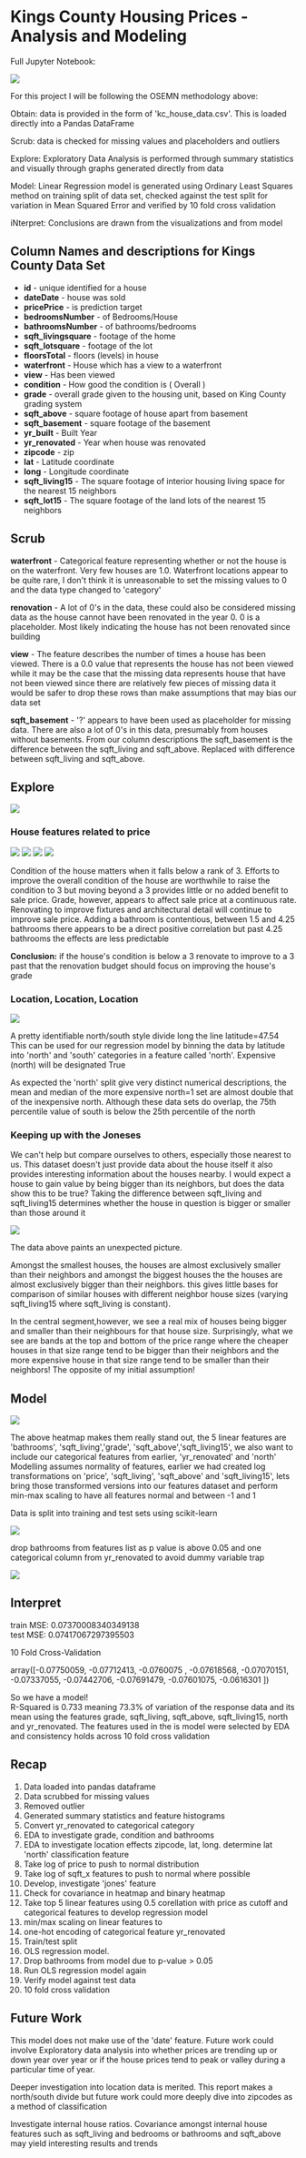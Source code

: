 # Kings County Housing Prices - Analysis and Modeling

Full Jupyter Notebook: 

<img src='osemn.jpg'>

For this project I will be following the OSEMN methodology above:

Obtain: data is provided in the form of 'kc_house_data.csv'. This is loaded directly into a Pandas DataFrame

Scrub: data is checked for missing values and placeholders and outliers

Explore: Exploratory Data Analysis is performed through summary statistics and visually through graphs generated directly from data

Model: Linear Regression model is generated using Ordinary Least Squares method on training split of data set, checked against the test split for variation in Mean Squared Error and verified by 10 fold cross validation 

iNterpret: Conclusions are drawn from the visualizations and from model

## Column Names and descriptions for Kings County Data Set
* **id** - unique identified for a house
* **dateDate** - house was sold
* **pricePrice** -  is prediction target
* **bedroomsNumber** -  of Bedrooms/House
* **bathroomsNumber** -  of bathrooms/bedrooms
* **sqft_livingsquare** -  footage of the home
* **sqft_lotsquare** -  footage of the lot
* **floorsTotal** -  floors (levels) in house
* **waterfront** - House which has a view to a waterfront
* **view** - Has been viewed
* **condition** - How good the condition is ( Overall )
* **grade** - overall grade given to the housing unit, based on King County grading system
* **sqft_above** - square footage of house apart from basement
* **sqft_basement** - square footage of the basement
* **yr_built** - Built Year
* **yr_renovated** - Year when house was renovated
* **zipcode** - zip
* **lat** - Latitude coordinate
* **long** - Longitude coordinate
* **sqft_living15** - The square footage of interior housing living space for the nearest 15 neighbors
* **sqft_lot15** - The square footage of the land lots of the nearest 15 neighbors

## Scrub

**waterfront** - Categorical feature representing whether or not the house is on the waterfront. Very few houses are 1.0. 
Waterfront locations appear to be quite rare, I don't think it is unreasonable to set the missing values to 0 and the data type changed to 'category'

**renovation** - A lot of 0's in the data, these could also be considered missing data as the house cannot have been renovated in the year 0. 0 is a placeholder. Most likely indicating the house has not been renovated since building

**view** - The feature describes the number of times a house has been viewed. There is a 0.0 value that represents the house has not been viewed while it may be the case that the missing data represents house that have not been viewed since there are relatively few pieces of missing data it would be safer to drop these rows than make assumptions that may bias our data set

**sqft_basement** - '?' appears to have been used as placeholder for missing data. There are also a lot of 0's in this data, presumably from houses without basements. From our column descriptions the sqft_basement is the difference between the sqft_living and sqft_above. Replaced with difference between sqft_living and sqft_above. 

## Explore

<img src = 'images/hists.PNG'>

### House features related to price
                              
<img src = 'images/yr_ren_hists.PNG'>

<img src = 'images/price_grade_box.PNG'>

<img src = 'images/price_cond_box.PNG'>

<img src = 'images/price_bath_box.PNG'>

Condition of the house matters when it falls below a rank of 3. Efforts to improve the overall condition of the house are worthwhile to raise the condition to 3 but moving beyond a 3 provides little or no added benefit to sale price.
Grade, however, appears to affect sale price at a continuous rate.
Renovating to improve fixtures and architectural detail will continue to improve sale price.
Adding a bathroom is contentious, between 1.5 and 4.25 bathrooms there appears to be a direct positive correlation but past 4.25 bathrooms the effects are less predictable

**Conclusion:** if the house's condition is below a 3 renovate to improve to a 3 past that the renovation budget should focus on improving the house's grade

### Location, Location, Location

<img src = 'zipcode_clusters.PNG'>

A pretty identifiable north/south style divide long the line latitude=47.54
This can be used for our regression model by binning the data by latitude into 'north' and 'south' categories in a feature called 'north'. Expensive (north) will be designated True 

As expected the 'north' split give very distinct numerical descriptions, the mean and median of the more expensive north=1 set are almost double that of the inexpensive north. Although these data sets do overlap, the 75th percentile value of south is below the 25th percentile of the north

### Keeping up with the Joneses

We can't help but compare ourselves to others, especially those nearest to us. This dataset doesn't just provide data about the house itself it also provides interesting information about the houses nearby.
I would expect a house to gain value by being bigger than its neighbors, but does the data show this to be true?
Taking the difference between sqft_living and sqft_living15 determines whether the house in question is bigger or smaller than those around it

<img src ='scatter_jones.png'>

The data above paints an unexpected picture. 

Amongst the smallest houses, the houses are almost exclusively smaller than their neighbors and amongst the biggest houses the the houses are almost exclusively bigger than their neighbors. this gives little bases for comparison of similar houses with different neighbor house sizes (varying sqft_living15 where sqft_living is constant).

In the central segment,however, we see a real mix of houses being bigger and smaller than their neighbours for that house size. Surprisingly, what we see are bands at the top and bottom of the price range where the cheaper houses in that size range tend to be bigger than their neighbors and the more expensive house in that size range tend to be smaller than their neighbors! The opposite of my initial assumption!

## Model

<img src = 'heatmap2.png'>

The above heatmap makes them really stand out, the 5 linear features are 'bathrooms', 'sqft_living','grade', 'sqft_above','sqft_living15', we also want to include our categorical features from earlier, 'yr_renovated' and 'north'
Modelling assumes normality of features, earlier we had created log transformations on 'price', 'sqft_living', 'sqft_above' and 'sqft_living15', lets bring those transformed versions into our features dataset and perform min-max scaling to have all features normal and between -1 and 1

Data is split into training and test sets using scikit-learn

<img src = 'ols1.PNG'>

drop bathrooms from features list as p value is above 0.05 and one categorical column from yr_renovated to avoid dummy variable trap

<img src = 'ols2.PNG'>

## Interpret

train MSE: 0.07370008340349138 <br>
test MSE: 0.07417067297395503

10 Fold Cross-Validation

array([-0.07750059, -0.07712413, -0.0760075 , -0.07618568, -0.07070151,
       -0.07337055, -0.07442706, -0.07691479, -0.07601075, -0.0616301 ])

So we have a model!<br>
R-Squared is 0.733 meaning 73.3% of variation  of the response data and its mean using the features grade, sqft_living, sqft_above, sqft_living15, north and yr_renovated. The features used in the is model were selected by EDA and consistency holds across 10 fold cross validation

## Recap

1. Data loaded into pandas dataframe
2. Data scrubbed for missing values
3. Removed outlier
4. Generated summary statistics and feature histograms
5. Convert yr_renovated to categorical category 
6. EDA to investigate grade, condition and bathrooms
7. EDA to investigate location effects zipcode, lat, long. determine lat 'north' classification feature
8. Take log of price to push to normal distribution
9. Take log of sqft_x features to push to normal where possible
10. Develop, investigate 'jones' feature
11. Check for covariance in heatmap and binary heatmap 
12. Take top 5 linear features using 0.5 corellation with price as cutoff and categorical features to develop regression model
13. min/max scaling on linear features to 
14. one-hot encoding of categorical feature yr_renovated
15. Train/test split
15. OLS regression model.
16. Drop bathrooms from model due to p-value > 0.05
17. Run OLS regression model again
18. Verify model against test data
19. 10 fold cross validation

## Future Work

This model does not make use of the 'date' feature. Future work could involve Exploratory data analysis into whether prices are trending up or down year over year or if the house prices tend to peak or valley during a particular time of year.

Deeper investigation into location data is merited. This report makes a north/south divide but future work could more deeply dive into zipcodes as a method of classification

Investigate internal house ratios. Covariance amongst internal house features such as sqft_living and bedrooms or bathrooms and sqft_above may yield interesting results and trends